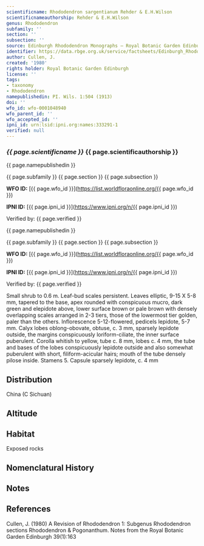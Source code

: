 ```yaml
---
scientificname: Rhododendron sargentianum Rehder & E.H.Wilson
scientificnameauthorship: Rehder & E.H.Wilson
genus: Rhododendron
subfamily: ''
section: ''
subsection: ''
source: Edinburgh Rhododendron Monographs – Royal Botanic Garden Edinburgh
identifier: https://data.rbge.org.uk/service/factsheets/Edinburgh_Rhododendron_Monographs.xhtml
author: Cullen, J.
created: '1980'
rights holder: Royal Botanic Garden Edinburgh
license: ''
tags:
- taxonomy
- Rhododendron
namepublishedin: PI. Wils. 1:504 (1913)
doi: ''
wfo_id: wfo-0001048940
wfo_parent_id: ''
wfo_accepted_id: ''
ipni_id: urn:lsid:ipni.org:names:333291-1
verified: null
---
```

### _{{ page.scientificname }}_ {{ page.scientificauthorship }}
 {{ page.namepublishedin }}

{{ page.subfamily }} {{ page.section }} {{ page.subsection }}

**WFO ID:** [{{ page.wfo_id }}](https://list.worldfloraonline.org/{{ page.wfo_id }})

**IPNI ID:** [{{ page.ipni_id }}](https://www.ipni.org/n/{{ page.ipni_id }})

Verified by: {{ page.verified }}

 {{ page.namepublishedin }}

{{ page.subfamily }} {{ page.section }} {{ page.subsection }}

**WFO ID:** [{{ page.wfo_id }}](https://list.worldfloraonline.org/{{ page.wfo_id }})

**IPNI ID:** [{{ page.ipni_id }}](https://www.ipni.org/n/{{ page.ipni_id }})

Verified by: {{ page.verified }}



Small shrub to 0.6 m. Leaf-bud scales persistent. Leaves elliptic, 9-15 X 5-8 mm, tapered to the base, apex rounded with conspicuous mucro, dark green and elepidote above, lower surface brown or pale brown with densely overlapping scales arranged in 2-3 tiers, those of the lowermost tier golden, paler than the others. Inflorescence 5-12-flowered, pedicels lepidote, 5-7 mm. Calyx lobes oblong-obovate, obtuse, c. 3 mm, sparsely lepidote outside, the margins conspicuously loriform-ciliate, the inner surface puberulent. Corolla whitish to yellow, tube c. 8 mm, lobes c. 4 mm, the tube and bases of the lobes conspicuously lepidote outside and also somewhat puberulent with short, filiform-acicular hairs; mouth of the tube densely pilose inside. Stamens 5. Capsule sparsely lepidote, c. 4 mm

## Distribution
China (C Sichuan)

## Altitude


## Habitat
Exposed rocks

## Nomenclatural History

                       
## Notes


## References

Cullen, J. (1980) A Revision of Rhododendron 1: Subgenus Rhododendron sections Rhododendron & Pogonanthum. Notes from the Royal Botanic Garden Edinburgh 39(1):163
